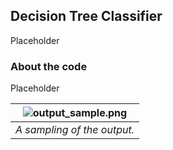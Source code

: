 
Decision Tree Classifier
---



Placeholder

### About the code
Placeholder

| ![output_sample.png](output_sample.png) | 
|:--:| 
| *A sampling of the output.* |



